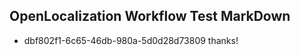 ## OpenLocalization Workflow Test MarkDown
* dbf802f1-6c65-46db-980a-5d0d28d73809 thanks!

<!--HONumber=Aug16_HO1-->


